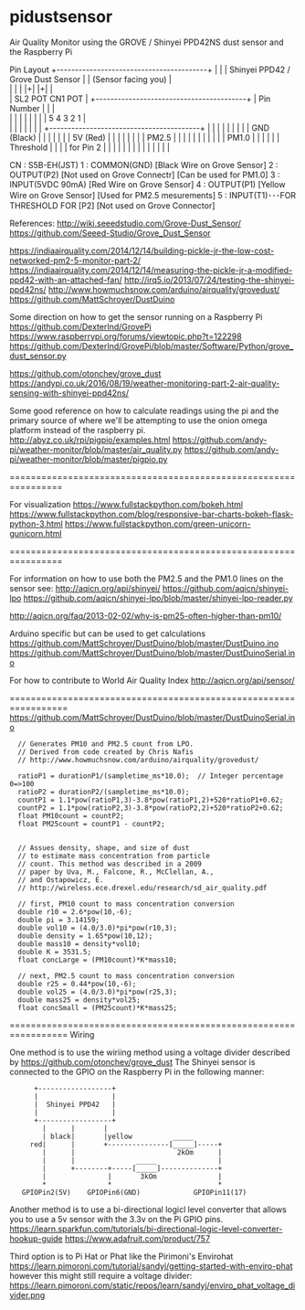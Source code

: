 # pidustsensor
Air Quality Monitor using the GROVE / Shinyei PPD42NS dust sensor and the Raspberry Pi

Pin Layout
      +-----------------------------------------+
      |                                         |
      |  Shinyei PPD42  / Grove Dust Sensor     |
      |  (Sensor facing you)                    |           
      |                                         |
      |    |+|        |+|                       |          
      |    SL2 POT    CN1 POT                   |
      +-----------------------------------------+
      |    Pin Number                           |
      |                                         |          
      |     |     |     |     |     |           |
      |     5     4     3     2     1           |       
      |     |     |     |     |     |           |
      +-----------------------------------------+
            |     |     |     |     | 
            |     |     |     |  GND (Black)
            |     |     |     |     | 
            |     |  5V (Red) |     | 
            |     |     |     |     | 
            |   PM2.5   |     |     |
            |     |     |     |     | 
            |     |     |   PM1.0   |
            |     |     |     |     |
       Threshold  |     |     |     |
       for Pin 2  |     |     |     | 
            |     |     |     |     | 
            |     |     |     |     | 
 
            
CN : S5B-EH(JST)
1 : COMMON(GND) [Black Wire on Grove Sensor]
2 : OUTPUT(P2) [Not used on Grove Connectr] [Can be used for PM1.0]
3 : INPUT(5VDC 90mA) [Red Wire on Grove Sensor]
4 : OUTPUT(P1) [Yellow Wire on Grove Sensor] [Used for PM2.5 mesurements]
5 : INPUT(T1)･･･FOR THRESHOLD FOR [P2] [Not used on Grove Connector]



References: 
http://wiki.seeedstudio.com/Grove-Dust_Sensor/ 
https://github.com/Seeed-Studio/Grove_Dust_Sensor

https://indiaairquality.com/2014/12/14/building-pickle-jr-the-low-cost-networked-pm2-5-monitor-part-2/ 
https://indiaairquality.com/2014/12/14/measuring-the-pickle-jr-a-modified-ppd42-with-an-attached-fan/ 
http://irq5.io/2013/07/24/testing-the-shinyei-ppd42ns/ 
http://www.howmuchsnow.com/arduino/airquality/grovedust/
https://github.com/MattSchroyer/DustDuino


Some direction on how to get the sensor running on a Raspberry Pi 
https://github.com/DexterInd/GrovePi 
https://www.raspberrypi.org/forums/viewtopic.php?t=122298 
https://github.com/DexterInd/GrovePi/blob/master/Software/Python/grove_dust_sensor.py

https://github.com/otonchev/grove_dust 
https://andypi.co.uk/2016/08/19/weather-monitoring-part-2-air-quality-sensing-with-shinyei-ppd42ns/

Some good reference on how to calculate readings using the pi and the primary source of where we'll be attempting to use the onion omega platform instead of the raspberry pi. 
http://abyz.co.uk/rpi/pigpio/examples.html 
https://github.com/andy-pi/weather-monitor/blob/master/air_quality.py 
https://github.com/andy-pi/weather-monitor/blob/master/pigpio.py

================================================================

For visualization
https://www.fullstackpython.com/bokeh.html
https://www.fullstackpython.com/blog/responsive-bar-charts-bokeh-flask-python-3.html
https://www.fullstackpython.com/green-unicorn-gunicorn.html


================================================================

For information on how to use both the PM2.5 and the PM1.0 lines on the sensor see:
http://aqicn.org/api/shinyei/
https://github.com/aqicn/shinyei-lpo
https://github.com/aqicn/shinyei-lpo/blob/master/shinyei-lpo-reader.py

http://aqicn.org/faq/2013-02-02/why-is-pm25-often-higher-than-pm10/

Arduino specific but can be used to get calculations
https://github.com/MattSchroyer/DustDuino/blob/master/DustDuino.ino
https://github.com/MattSchroyer/DustDuino/blob/master/DustDuinoSerial.ino



For how to contribute to World Air Quality Index
http://aqicn.org/api/sensor/


=================================================================
https://github.com/MattSchroyer/DustDuino/blob/master/DustDuinoSerial.ino

      // Generates PM10 and PM2.5 count from LPO.
      // Derived from code created by Chris Nafis
      // http://www.howmuchsnow.com/arduino/airquality/grovedust/

      ratioP1 = durationP1/(sampletime_ms*10.0);  // Integer percentage 0=>100
      ratioP2 = durationP2/(sampletime_ms*10.0);
      countP1 = 1.1*pow(ratioP1,3)-3.8*pow(ratioP1,2)+520*ratioP1+0.62;
      countP2 = 1.1*pow(ratioP2,3)-3.8*pow(ratioP2,2)+520*ratioP2+0.62;
      float PM10count = countP2;
      float PM25count = countP1 - countP2;


      // Assues density, shape, and size of dust
      // to estimate mass concentration from particle
      // count. This method was described in a 2009
      // paper by Uva, M., Falcone, R., McClellan, A.,
      // and Ostapowicz, E.
      // http://wireless.ece.drexel.edu/research/sd_air_quality.pdf
      
      // first, PM10 count to mass concentration conversion
      double r10 = 2.6*pow(10,-6);
      double pi = 3.14159;
      double vol10 = (4.0/3.0)*pi*pow(r10,3);
      double density = 1.65*pow(10,12);
      double mass10 = density*vol10;
      double K = 3531.5;
      float concLarge = (PM10count)*K*mass10;
      
      // next, PM2.5 count to mass concentration conversion
      double r25 = 0.44*pow(10,-6);
      double vol25 = (4.0/3.0)*pi*pow(r25,3);
      double mass25 = density*vol25;
      float concSmall = (PM25count)*K*mass25;



=================================================================
Wiring

One method is to use the wiriing method using a voltage divider described by 
https://github.com/otonchev/grove_dust 
The Shinyei sensor is connected to the GPIO on the Raspberry Pi in the following
manner:


          +------------------+
          |                  |
          |  Shinyei PPD42   |
          |                  |
          +------------------+
            |      |       |
            | black|       |yellow          _____
         red|      |       +---------------[_____]-----+
            |      |                         2kOm      |
            |      |               _____               |
            |      +--------+-----[_____]--------------+
            |               |       3kOm               |
            *               *                          *
       GPIOPin2(5V)    GPIOPin6(GND)             GPIOPin11(17)


Another method is to use a bi-directional logicl level converter that allows you to use a 5v sensor with the 3.3v on the Pi GPIO pins.
https://learn.sparkfun.com/tutorials/bi-directional-logic-level-converter-hookup-guide
https://www.adafruit.com/product/757


Third option is to Pi Hat or Phat like the Pirimoni's Envirohat https://learn.pimoroni.com/tutorial/sandyj/getting-started-with-enviro-phat however this might still require a voltage divider: https://learn.pimoroni.com/static/repos/learn/sandyj/enviro_phat_voltage_divider.png

